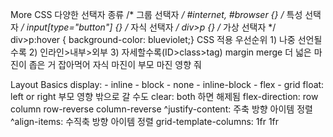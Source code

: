 More CSS
    다양한 선택자 종류
        /* 그룹 선택자 */
        #internet, #browser {}
        /* 특성 선택자 */
        input[type="button"] {}
        /* 자식 선택자 */
        div>p {}
        /* 가상 선택자 */
        div>p:hover { background-color: blueviolet;}
    CSS 적용 우선순위
        1) 나중 선언될수록
        2) 인라인>내부>외부
        3) 자세할수록(ID>class>tag)
    margin merge
        더 넓은 마진이 좁은 거 잡아먹어
        자식 마진이 부모 마진 영향 줘

Layout Basics
    display:
        - inline
        - block
        - none
        - inline-block
        - flex
        - grid
    float:
        left or right
        부모 영향 밖으로 갈 수도
        clear: both 하면 해제됨
    flex-direction:
        row
        column
        row-reverse
        column-reverse
        ^justify-content: 주축 방향 아이템 정렬
        ^align-items: 수직축 방향 아이템 정렬
    grid-template-columns: 1fr 1fr

